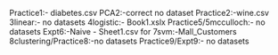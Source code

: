 Practice1:- diabetes.csv
PCA2:-correct no dataset
Practice2:-wine.csv
3linear:- no datasets
4logistic:- Book1.xslx
Practice5/5mcculloch:- no datasets
Expt6:-Naive - Sheet1.csv
for 7svm:-Mall_Customers
8clustering/Practice8:-no datasets
Practice9/Expt9:- no datasets
